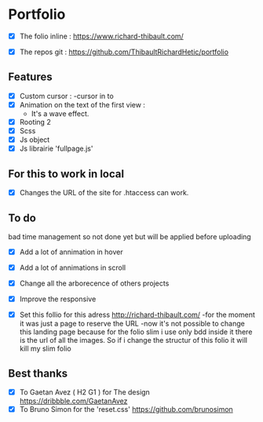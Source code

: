 # Portfolio

- [x] The folio inline :
    https://www.richard-thibault.com/

- [x] The repos git :
    https://github.com/ThibaultRichardHetic/portfolio


## Features

- [x] Custom cursor :
    -cursor in to 
- [x] Animation on the text of the first view :
    - It's a wave effect.
- [x] Rooting 2
- [x] Scss
- [x] Js object
- [x] Js librairie 'fullpage.js'

## For this to work in local

- [x] Changes the URL of the site for .htaccess can work.


## To do 

bad time management so not done yet but will be applied before uploading

- [x] Add a lot of annimation in hover

- [x] Add a lot of annimations in scroll

- [x] Change all the arborecence of others projects 

- [x] Improve the responsive

- [x] Set this follio for this adress http://richard-thibault.com/
  -for the moment it was just a page to reserve the URL 
  -now it's not possible to change this landing page because for the folio slim i use only bdd inside it there is the url of all the images. So if i change the structur of this folio it will kill my slim folio 

## Best thanks
  - [x] To Gaetan Avez ( H2 G1 ) for The design 
      https://dribbble.com/GaetanAvez
  - [x] To Bruno Simon for the 'reset.css'
     https://github.com/brunosimon